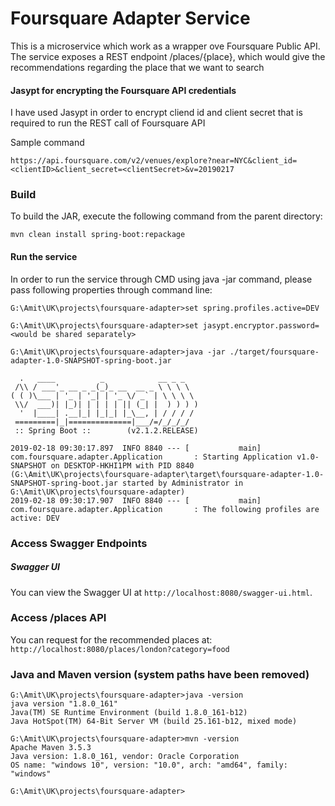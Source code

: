 Foursquare Adapter Service
=============================================
This is a microservice which work as a wrapper ove Foursquare Public API.
The service exposes a REST endpoint /places/{place}, which would give the recommendations
regarding the place that we want to search

#### Jasypt for encrypting the Foursquare API credentials
I have used Jasypt in order to encrypt cliend id and client secret that is required to run the REST call of Foursquare API

Sample command
```
https://api.foursquare.com/v2/venues/explore?near=NYC&client_id=<clientID>&client_secret=<clientSecret>&v=20190217
```

### Build
To build the JAR, execute the following command from the parent directory:

```
mvn clean install spring-boot:repackage
```

#### Run the service
In order to run the service through CMD using java -jar command, please pass following properties through command line:

```
G:\Amit\UK\projects\foursquare-adapter>set spring.profiles.active=DEV

G:\Amit\UK\projects\foursquare-adapter>set jasypt.encryptor.password=<would be shared separately>

G:\Amit\UK\projects\foursquare-adapter>java -jar ./target/foursquare-adapter-1.0-SNAPSHOT-spring-boot.jar

  .   ____          _            __ _ _
 /\\ / ___'_ __ _ _(_)_ __  __ _ \ \ \ \
( ( )\___ | '_ | '_| | '_ \/ _` | \ \ \ \
 \\/  ___)| |_)| | | | | || (_| |  ) ) ) )
  '  |____| .__|_| |_|_| |_\__, | / / / /
 =========|_|==============|___/=/_/_/_/
 :: Spring Boot ::        (v2.1.2.RELEASE)

2019-02-18 09:30:17.897  INFO 8840 --- [           main] com.foursquare.adapter.Application       : Starting Application v1.0-SNAPSHOT on DESKTOP-HKHI1PM with PID 8840 (G:\Amit\UK\projects\foursquare-adapter\target\foursquare-adapter-1.0-SNAPSHOT-spring-boot.jar started by Administrator in G:\Amit\UK\projects\foursquare-adapter)
2019-02-18 09:30:17.907  INFO 8840 --- [           main] com.foursquare.adapter.Application       : The following profiles are active: DEV
```


### Access Swagger Endpoints

##### Swagger UI
You can view the Swagger UI at `http://localhost:8080/swagger-ui.html`.

### Access /places API
You can request for the recommended places at: `http://localhost:8080/places/london?category=food`


### Java and Maven version (system paths have been removed)
```$xslt
G:\Amit\UK\projects\foursquare-adapter>java -version
java version "1.8.0_161"
Java(TM) SE Runtime Environment (build 1.8.0_161-b12)
Java HotSpot(TM) 64-Bit Server VM (build 25.161-b12, mixed mode)

G:\Amit\UK\projects\foursquare-adapter>mvn -version
Apache Maven 3.5.3 
Java version: 1.8.0_161, vendor: Oracle Corporation
OS name: "windows 10", version: "10.0", arch: "amd64", family: "windows"

G:\Amit\UK\projects\foursquare-adapter>
```